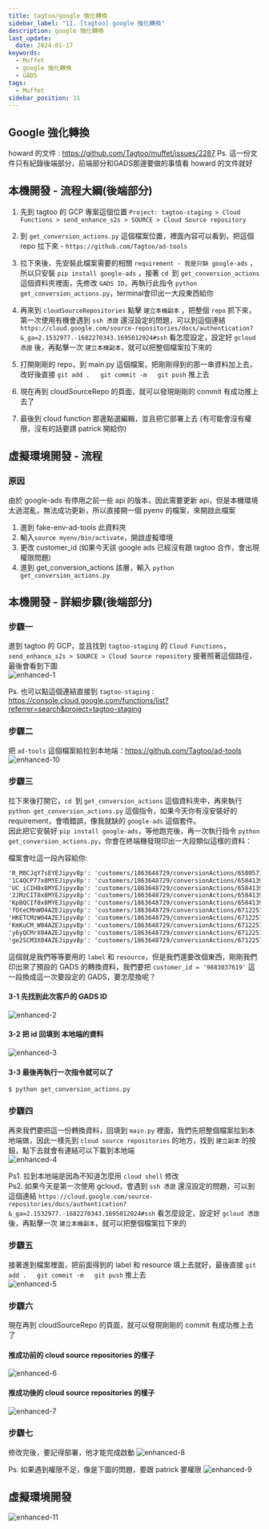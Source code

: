 ```yaml
---
title: tagtoo/google 強化轉換
sidebar_label: "11. [tagtoo] google 強化轉換"
description: google 強化轉換
last_update:
  date: 2024-01-17
keywords:
  - Muffet
  - google 強化轉換
  - GADS
tags:
  - Muffet
sidebar_position: 11
---
```




## Google 強化轉換

howard 的文件 : https://github.com/Tagtoo/muffet/issues/2287
Ps. 這一份文件只有紀錄後端部分，前端部分和GADS那邊要做的事情看 howard 的文件就好

## 本機開發 - 流程大綱(後端部分)

1. 先到 tagtoo 的 GCP 專案這個位置  `Project: tagtoo-staging > Cloud Functions > send_enhance_s2s > SOURCE > Cloud Source repository`
2. 到 `get_conversion_actions.py` 這個檔案位置，裡面內容可以看到，把這個repo 拉下來 - `https://github.com/Tagtoo/ad-tools`
3. 拉下來後，先安裝此檔案需要的相關 `requirement - 我是只缺 google-ads` ，所以只安裝 `pip install google-ads` ，接著 `cd `到 `get_conversion_actions` 這個資料夾裡面，先修改 `GADS ID`，再執行此指令 `python get_conversion_actions.py`，terminal會印出一大段東西給你


4. 再來到 `cloudSourceRepositories` 點擊 `建立本機副本` ，把整個 `repo` 抓下來，第一次使用有機會遇到 `ssh 憑證` 還沒設定的問題，可以到這個連結 `https://cloud.google.com/source-repositories/docs/authentication?&_ga=2.1532977.-1682270343.1695012024#ssh` 看怎麼設定，設定好 `gcloud 憑證` 後，再點擊一次 `建立本機副本`，就可以把整個檔案拉下來的
5. 打開剛剛的 repo，到 main.py 這個檔案，把剛剛得到的那一串資料加上去，改好後直接 `git add .   git commit -m   git push` 推上去
6. 現在再到 cloudSourceRepo 的頁面，就可以發現剛剛的 commit 有成功推上去了
7. 最後到 cloud function 那邊點選編輯，並且把它部署上去 (有可能會沒有權限，沒有的話要請 patrick 開給你)

## 虛擬環境開發 - 流程

### 原因
由於 google-ads 有停用之前一些 api 的版本，因此需要更新 api，但是本機環境太過混亂，無法成功更新，所以直接開一個 pyenv 的檔案，來開啟此檔案
1. 進到 fake-env-ad-tools 此資料夾
2. 輸入`source myenv/bin/activate`，開啟虛擬環境
3. 更改 customer_id (如果今天該 google ads 已經沒有跟 tagtoo 合作，會出現權限問題)
4. 進到 get_conversion_actions 該層，輸入 `python get_conversion_actions.py`

## 本機開發 - 詳細步驟(後端部分)

### 步驟一
進到 tagtoo 的 GCP，並且找到 `tagtoo-staging` 的 `Cloud Functions`，`send_enhance_s2s > SOURCE > Cloud Source repository` 接著照著這個路徑，最後會看到下圖   
![enhanced-1](./img/enhanced%20-%201%20-%20cloudSourceRepositories%20.png)   

Ps. 也可以點這個連結直接到 `tagtoo-staging` : https://console.cloud.google.com/functions/list?referrer=search&project=tagtoo-staging   

### 步驟二

把 `ad-tools` 這個檔案給拉到本地端：https://github.com/Tagtoo/ad-tools   
![enhanced-10](./img/enhanced%20-%2010%20-%20ad-tools.png)

### 步驟三

拉下來後打開它，`cd `到 `get_conversion_actions` 這個資料夾中，再來執行 `python get_conversion_actions.py` 這個指令，如果今天你有沒安裝好的 requirement，會噴錯誤，像我就缺的 `google-ads` 這個套件。    
因此把它安裝好 `pip install google-ads`，等他跑完後，再一次執行指令 `python get_conversion_actions.py`，你會在終端機發現印出一大段類似這樣的資料：   

檔案會吐這一段內容給你:
```md
'R_M8CJqY7sEYEJipyv8p': 'customers/1863648729/conversionActions/6580571162',  # cocomelody  購買
'1C4QCP77x8MYEJipyv8p': 'customers/1863648729/conversionActions/6584139262',  # add to cart
'UC_iCIH8x8MYEJipyv8p': 'customers/1863648729/conversionActions/6584139265',  # checkout
'2JMzCIT8x8MYEJipyv8p': 'customers/1863648729/conversionActions/6584139268',  # view item
'KpBQCIf8x8MYEJipyv8p': 'customers/1863648729/conversionActions/6584139271',  # page view
'fOteCMnW04AZEJipyv8p': 'customers/1863648729/conversionActions/6712257353',  # 25 %
'HKETCMzW04AZEJipyv8p': 'customers/1863648729/conversionActions/6712257356',  # 50 %
'KmKuCM_W04AZEJipyv8p': 'customers/1863648729/conversionActions/6712257359',  # 75 %
'y6yQCMrX04AZEJipyv8p': 'customers/1863648729/conversionActions/6712257482',  # 100 %
'ge2SCM3X04AZEJipyv8p': 'customers/1863648729/conversionActions/6712257485',  # 次要 學習事件動作
```

這個就是我們等等要用的 `label` 和 `resource`，但是我們還要改個東西，剛剛我們印出來了預設的 GADS 的轉換資料，我們要把 `customer_id = '9883037619'` 這一段換成這一次要設定的 GADS，要怎麼換呢？  

#### 3-1 先找到此次客戶的 GADS ID
![enhanced-2](./img/enhanced%20-%202%20-%20where-GADS-ID.png)

#### 3-2 把 id 回填到 本地端的資料
![enhanced-3](./img/enhanced%20-%203%20-%20revise-GADS-ID.png)

#### 3-3 最後再執行一次指令就可以了
```shell
$ python get_conversion_actions.py
```


### 步驟四
再來我們要把這一份轉換資料，回填到 `main.py` 裡面，我們先把整個檔案拉到本地端做，因此一樣先到 `cloud source repositories` 的地方，找到 `建立副本` 的按鈕，點下去就會有連結可以下載到本地端   
![enhanced-4](./img/enhanced%20-%204%20-%20clone%20main.py%20file.png)   

Ps1. 拉到本地端是因為不知道怎麼用 `cloud shell` 修改   
Ps2. 如果今天是第一次使用 gcloud，會遇到 `ssh 憑證` 還沒設定的問題，可以到這個連結 `https://cloud.google.com/source-repositories/docs/authentication?&_ga=2.1532977.-1682270343.1695012024#ssh` 看怎麼設定，設定好 `gcloud 憑證` 後，再點擊一次 `建立本機副本`，就可以把整個檔案拉下來的   


### 步驟五

接著進到檔案裡面，把前面得到的 label 和 resource 填上去就好，最後直接 `git add .   git commit -m   git push` 推上去  
![enhanced-5](./img/enhanced%20-%205%20-%20detail.png)   



### 步驟六

現在再到 cloudSourceRepo 的頁面，就可以發現剛剛的 commit 有成功推上去了


#### 推成功前的 cloud source repositories 的樣子
![enhanced-6](./img/enhanced%20-%206%20-%20local%20push%20before.png)


#### 推成功後的 cloud source repositories 的樣子
![enhanced-7](./img/enhanced%20-%207%20-%20local%20push%20final.png)

### 步驟七

修改完後，要記得部署，他才能完成啟動
![enhanced-8](./img/enhanced%20-%208%20-%20deploy.png)

Ps. 如果遇到權限不足，像是下圖的問題，要跟 patrick 要權限
![enhanced-9](./img/enhanced%20-%209%20-%20deploy權限不足.png)




## 虛擬環境開發

![enhanced-11](./img/enhanced%20-%2011%20-%20fake-env-ad-tools.png)

